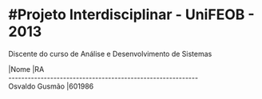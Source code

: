 #Projeto Interdisciplinar - UniFEOB - 2013
==========================================

Discente do curso de Análise e Desenvolvimento de Sistemas

|Nome						|RA<br/>
-----------------------------------------------------------<br/>
Osvaldo Gusmão					|601986<br/>
